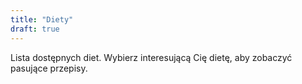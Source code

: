 ```yaml
---
title: "Diety"
draft: true
---
```


Lista dostępnych diet. Wybierz interesującą Cię dietę, aby zobaczyć pasujące przepisy.
